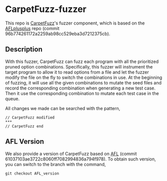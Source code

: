 # CarpetFuzz-fuzzer # 

This repo is [CarpetFuzz](https://github.com/waugustus/CarpetFuzz)'s fuzzer component, which is based on the [AFLplusplus](https://github.com/AFLplusplus/AFLplusplus) repo (commit 96b774261172a2259ab98cc529eba3d7212375cb).

## Description ##

With this fuzzer, CarpetFuzz can fuzz each program with all the prioritized pruned option combinations. Specifically, this fuzzer will instrument the target program to allow it to read options from a file and let the fuzzer modify the file on the fly to switch the combinations in use. At the beginning of fuzzing, it will use all the given combinations to mutate the seed files and record the corresponding combination when generating a new test case. Then it use the corresponding combination to mutate each test case in the queue.

All changes we made can be searched with the pattern,
```
// CarpetFuzz modified
***
// CarpetFuzz end
```

## AFL Version ##

We also provide a version of CarpetFuzz based on [AFL](https://github.com/google/AFL) (commit 61037103ae3722c8060ff7082994836a794f978). To obtain such version, you can switch to the branch with the command,

```
git checkout AFL_version
```
